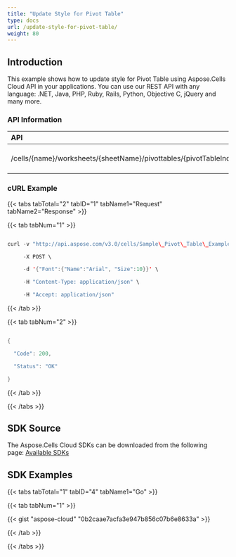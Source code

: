 ```yaml
---
title: "Update Style for Pivot Table"
type: docs
url: /update-style-for-pivot-table/
weight: 80
---
```


## **Introduction**
This example shows how to update style for Pivot Table using Aspose.Cells Cloud API in your applications. You can use our REST API with any language: .NET, Java, PHP, Ruby, Rails, Python, Objective C, jQuery and many more.
### **API Information**

|**API**|**Type**|**Description**|**Resource Link**|
| :- | :- | :- | :- |
|/cells/{name}/worksheets/{sheetName}/pivottables/{pivotTableIndex}/FormatAll|POST|Updates style in pivot table|[PostPivotTableStyle](https://apireference.aspose.cloud/cells/#/PivotTables/PostPivotTableStyle)|
### **cURL Example**
{{< tabs tabTotal="2" tabID="1" tabName1="Request" tabName2="Response" >}}

{{< tab tabNum="1" >}}

```java

curl -v "http://api.aspose.com/v3.0/cells/Sample\_Pivot\_Table\_Example.xls/worksheets/Sheet2/pivottables/0/FormatAll?appSID=xxxx&signature=xxxx" \

     -X POST \

     -d '{"Font":{"Name":"Arial", "Size":10}}' \

     -H "Content-Type: application/json" \

     -H "Accept: application/json"

```

{{< /tab >}}

{{< tab tabNum="2" >}}

```java

{

  "Code": 200,

  "Status": "OK"

}

```

{{< /tab >}}

{{< /tabs >}}
## **SDK Source**
The Aspose.Cells Cloud SDKs can be downloaded from the following page: [Available SDKs](/available-sdks/)
## **SDK Examples**
{{< tabs tabTotal="1" tabID="4" tabName1="Go" >}}

{{< tab tabNum="1" >}}

{{< gist "aspose-cloud" "0b2caae7acfa3e947b856c07b6e8633a" >}}

{{< /tab >}}

{{< /tabs >}}
